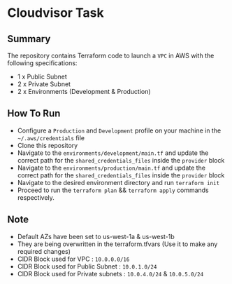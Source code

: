 # Cloudvisor Task

## Summary
The repository contains Terraform code to launch a `VPC` in AWS with the following specifications:
- 1 x Public Subnet
- 2 x Private Subnet
- 2 x Environments (Development & Production)

## How To Run
- Configure a `Production` and `Development` profile on your machine in the `~/.aws/credentials` file
- Clone this repository
- Navigate to the `environments/development/main.tf` and update the correct path for the `shared_credentials_files` inside the `provider` block
- Navigate to the `environments/production/main.tf` and update the correct path for the `shared_credentials_files` inside the `provider` block
- Navigate to the desired environment directory and run `terraform init`
- Proceed to run the `terraform plan` && `terraform apply` commands respectively.

## Note
- Default AZs have been set to us-west-1a & us-west-1b
- They are being overwritten in the terraform.tfvars (Use it to make any required changes)
- CIDR Block used for VPC : `10.0.0.0/16`
- CIDR Block used for Public Subnet : `10.0.1.0/24`
- CIDR Block used for Private subnets : `10.0.4.0/24` & `10.0.5.0/24`
